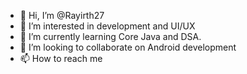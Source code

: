 - 👋 Hi, I’m @Rayirth27
- 👀 I’m interested in development and UI/UX 
- 🌱 I’m currently learning Core Java and DSA.
- 💞️ I’m looking to collaborate on Android development
- 📫 How to reach me

<!---
Rayirth27/Rayirth27 is a ✨ special ✨ repository because its `README.md` (this file) appears on your GitHub profile.
You can click the Preview link to take a look at your changes.
--->
